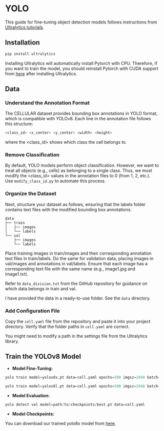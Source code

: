 # YOLO

This guide for fine-tuning object detection models follows instructions from [Ultralytics tutorials](https://docs.ultralytics.com/tasks/detect/).

## Installation

```bash
pip install ultralytics
```
Installing Ultralytics will automatically install Pytorch with CPU. Therefore, if you want to train the model, you should reinstall Pytorch with CUDA support from [here](https://pytorch.org/) after installing Ultralytics.

## Data
### Understand the Annotation Format 
The CELLULAR dataset provides bounding box annotations in YOLO format, which is compatible with YOLOv8. Each line in the annotation file follows this structure:
```bash
<class_id> <x_center> <y_center> <width> <height>
```
where the <class_id> shows which class the cell belongs to. 

### Remove Classification 
By default, YOLO models perform object classification. However, we want to treat all objects (e.g., cells) as belonging to a single class. Thus, we must modify the <class_id> values in the annotation files to 0 (from 1, 2, etc.). Use `modify_class_id.py` to automate this process.

### Organize the Dataset
Next, structure your dataset as follows, ensuring that the labels folder contains text files with the modified bounding box annotations. 

    data
    ├── train
    │   ├── images
    │   └── labels
    └── val
        ├── images
        └── labels

Place training images in train/images and their corresponding annotation text files in train/labels. Do the same for validation data, placing images in val/images and annotations in val/labels. Ensure that each image has a corresponding text file with the same name (e.g., image1.jpg and image1.txt).

Refer to `data_division.txt` from the GitHub repository for guidance on which data belongs in train and val. 

I have provided the data in a ready-to-use folder. See the `data` directory.

### Add Configuration File
Copy the `cell.yaml` file from the repository and paste it into your project directory. Verify that the folder paths in `cell.yaml` are correct.

You might need to modify a path in the settings file from the Ultralytics library.

## Train the YOLOv8 Model

- **Model Fine-Tuning:**

```python
yolo train model=yolov8x.pt data=cell.yaml epochs=500 imgsz=2048 batch=4
```
```python
yolo train model=yolov8l.pt data=cell.yaml epochs=500 imgsz=2048 batch=4
```

- **Model Evaluation:**
  
```python
yolo detect val model=path/to/checkpoints/best.pt data=cell.yaml
```

- **Model Checkpoints:**

You can download our trained yolo8x model from [here](https://drive.google.com/drive/folders/1ns0jNeTzDgscYFeK1cU-nZG7AMwvMIKt?usp=sharing).
